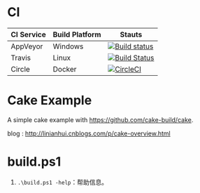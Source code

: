 # CI
| CI Service | Build Platform | Stauts |
|------------|----------------|--------|
| AppVeyor   |    Windows     | [![Build status](https://ci.appveyor.com/api/projects/status/eut4t868xjijo3lo?svg=true)](https://ci.appveyor.com/project/linianhui/cake-example) |
| Travis     |  Linux         | [![Build Status](https://travis-ci.org/linianhui/cake.example.svg?branch=master)](https://travis-ci.org/linianhui/cake.example) |
| Circle     |  Docker        | [![CircleCI](https://circleci.com/gh/linianhui/cake.example/tree/master.svg?style=svg)](https://circleci.com/gh/linianhui/cake.example/tree/master)|

# Cake Example
A simple cake example with https://github.com/cake-build/cake.

blog : http://linianhui.cnblogs.com/p/cake-overview.html

# build.ps1

1. `.\build.ps1 -help`：帮助信息。
